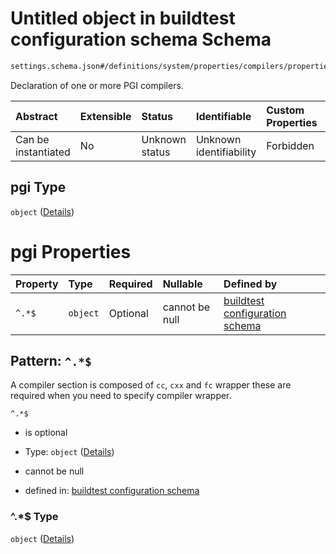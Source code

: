 # Untitled object in buildtest configuration schema Schema

```txt
settings.schema.json#/definitions/system/properties/compilers/properties/compiler/properties/pgi
```

Declaration of one or more PGI compilers.

| Abstract            | Extensible | Status         | Identifiable            | Custom Properties | Additional Properties | Access Restrictions | Defined In                                                                  |
| :------------------ | :--------- | :------------- | :---------------------- | :---------------- | :-------------------- | :------------------ | :-------------------------------------------------------------------------- |
| Can be instantiated | No         | Unknown status | Unknown identifiability | Forbidden         | Allowed               | none                | [settings.schema.json*](../out/settings.schema.json "open original schema") |

## pgi Type

`object` ([Details](settings-definitions-system-properties-compilers-properties-compiler-properties-pgi.md))

# pgi Properties

| Property | Type     | Required | Nullable       | Defined by                                                                                                                                                                                           |
| :------- | :------- | :------- | :------------- | :--------------------------------------------------------------------------------------------------------------------------------------------------------------------------------------------------- |
| `^.*$`   | `object` | Optional | cannot be null | [buildtest configuration schema](settings-definitions-compiler_section.md "settings.schema.json#/definitions/system/properties/compilers/properties/compiler/properties/pgi/patternProperties/^.*$") |

## Pattern: `^.*$`

A compiler section is composed of `cc`, `cxx` and `fc` wrapper these are required when you need to specify compiler wrapper.

`^.*$`

*   is optional

*   Type: `object` ([Details](settings-definitions-compiler_section.md))

*   cannot be null

*   defined in: [buildtest configuration schema](settings-definitions-compiler_section.md "settings.schema.json#/definitions/system/properties/compilers/properties/compiler/properties/pgi/patternProperties/^.\*$")

### ^.\*$ Type

`object` ([Details](settings-definitions-compiler_section.md))
